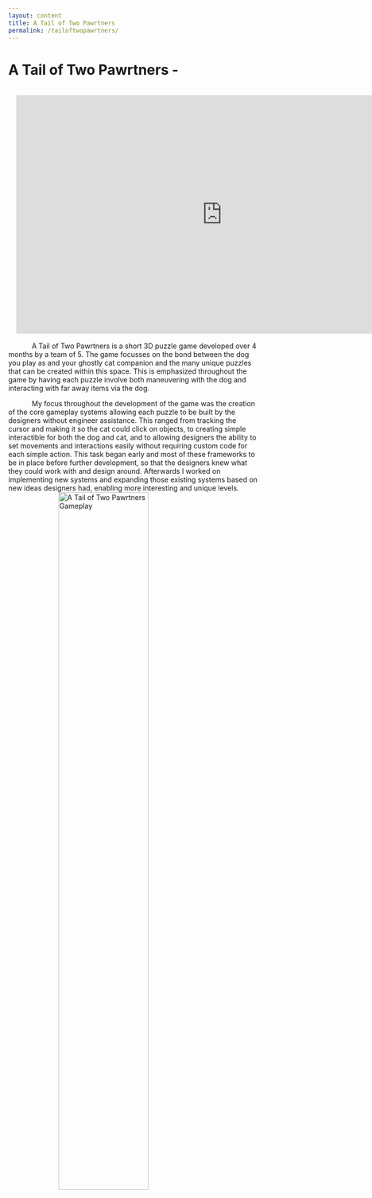 ```yaml
---
layout: content
title: A Tail of Two Pawrtners
permalink: /tailoftwopawrtners/
---
```

# A Tail of Two Pawrtners - 
<iframe src="https://drive.google.com/file/d/1tXVqZ76UUSBmJodshGKevPOF_AzR1RHp/preview" style="border:none; padding: 1rem;" width="828rem" height="480rem" allowfullscreen = "allow" align="center"></iframe>&nbsp;&nbsp;&nbsp;&nbsp;&nbsp;&nbsp;&nbsp;&nbsp;&nbsp;&nbsp;&nbsp;&nbsp;A Tail of Two Pawrtners is a short 3D puzzle game developed over 4 months by a team of 5. The game focusses on the bond between the dog you play as and your ghostly cat companion and the many unique puzzles that can be created within this space. This is emphasized throughout the game by having each puzzle involve both maneuvering with the dog and interacting with far away items via the dog.

&nbsp;&nbsp;&nbsp;&nbsp;&nbsp;&nbsp;&nbsp;&nbsp;&nbsp;&nbsp;&nbsp;&nbsp;My focus throughout the development of the game was the creation of the core gameplay systems allowing each puzzle to be built by the designers without engineer assistance. This ranged from tracking the cursor and making it so the cat could click on objects, to creating simple interactible for both the dog and cat, and to allowing designers the ability to set movements and interactions easily without requiring custom code for each simple action. This task began early and most of these frameworks to be in place before further development, so that the designers knew what they could work with and design around. Afterwards I worked on implementing new systems and expanding those existing systems based on new ideas designers had, enabling more interesting and unique levels.
<img style="display: block;margin-left: auto; margin-right: auto;" src ="/assets/images/Pawtners/gameplay3.png" alt = "A Tail of Two Pawrtners Gameplay" width = "60%"  />
